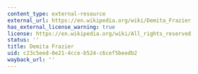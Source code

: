 ```yaml
---
content_type: external-resource
external_url: https://en.wikipedia.org/wiki/Demita_Frazier
has_external_license_warning: true
license: https://en.wikipedia.org/wiki/All_rights_reserved
status: ''
title: Demita Frazier
uid: c23c5eed-0e21-4cce-b524-c6cef5beedb2
wayback_url: ''
---
```

